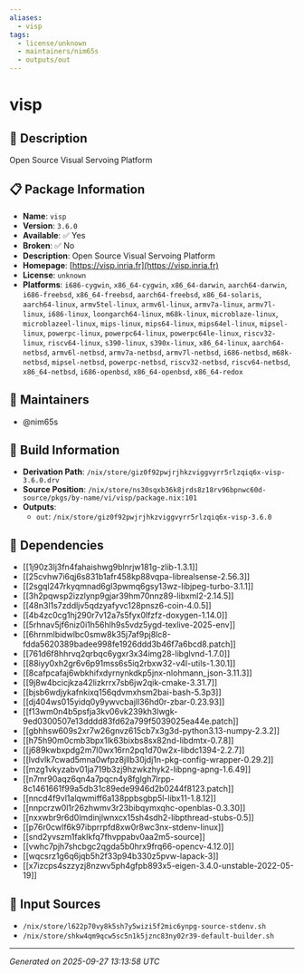 ```yaml
---
aliases:
  - visp
tags:
  - license/unknown
  - maintainers/nim65s
  - outputs/out
---
```


# visp

## 📝 Description

Open Source Visual Servoing Platform

## 📋 Package Information

- **Name**: `visp`
- **Version**: `3.6.0`
- **Available**: ✅ Yes
- **Broken**: ✅ No
- **Description**: Open Source Visual Servoing Platform
- **Homepage**: [https://visp.inria.fr](https://visp.inria.fr)
- **License**: `unknown`
- **Platforms**: `i686-cygwin`, `x86_64-cygwin`, `x86_64-darwin`, `aarch64-darwin`, `i686-freebsd`, `x86_64-freebsd`, `aarch64-freebsd`, `x86_64-solaris`, `aarch64-linux`, `armv5tel-linux`, `armv6l-linux`, `armv7a-linux`, `armv7l-linux`, `i686-linux`, `loongarch64-linux`, `m68k-linux`, `microblaze-linux`, `microblazeel-linux`, `mips-linux`, `mips64-linux`, `mips64el-linux`, `mipsel-linux`, `powerpc-linux`, `powerpc64-linux`, `powerpc64le-linux`, `riscv32-linux`, `riscv64-linux`, `s390-linux`, `s390x-linux`, `x86_64-linux`, `aarch64-netbsd`, `armv6l-netbsd`, `armv7a-netbsd`, `armv7l-netbsd`, `i686-netbsd`, `m68k-netbsd`, `mipsel-netbsd`, `powerpc-netbsd`, `riscv32-netbsd`, `riscv64-netbsd`, `x86_64-netbsd`, `i686-openbsd`, `x86_64-openbsd`, `x86_64-redox`
## 👥 Maintainers

- @nim65s


## 🔧 Build Information

- **Derivation Path**: `/nix/store/giz0f92pwjrjhkzviggvyrr5rlzqiq6x-visp-3.6.0.drv`
- **Source Position**: `/nix/store/ns30sqxb36k8jrds8z18rv96bpnwc60d-source/pkgs/by-name/vi/visp/package.nix:101`
- **Outputs**:
  - `out`:  `/nix/store/giz0f92pwjrjhkzviggvyrr5rlzqiq6x-visp-3.6.0`

## 🔗 Dependencies

- [[1j90z3lj3fn4fahaishwg9blnrjw181g-zlib-1.3.1]]
- [[25cvhw7i6qj6s831b1afr458kp88vqpa-librealsense-2.56.3]]
- [[2sgql247rkyqmnad6gl3pwmq6gsy13wz-libjpeg-turbo-3.1.1]]
- [[3h2pqwsp2izzlynp9gjar39hm70nnz89-libxml2-2.14.5]]
- [[48n3l1s7zddljv5qdzyafyvc128pnsz6-coin-4.0.5]]
- [[4b4zc0cg1hj290r7v12a7s5fyx0lfzfz-doxygen-1.14.0]]
- [[5rhnav5jf6niz0i1h56hlh9s5vdz5ygd-texlive-2025-env]]
- [[6hrnmlbidwlbc0smw8k35j7af9pj8lc8-fdda5620389badee998fe1926ddd3b46f7a6bcd8.patch]]
- [[761d6f8hhrvq2qrbqc6ygxr3x34img28-libglvnd-1.7.0]]
- [[88iyy0xh2gr6v6p91mss6s5iq2rbxw32-v4l-utils-1.30.1]]
- [[8cafpcafaj6wbkhifxdyrnynkdkp5jnx-nlohmann_json-3.11.3]]
- [[9j8w4bcicjkza42lizkrrx7sb6jw2qik-cmake-3.31.7]]
- [[bjsb6wdjykafnkixq156qdvmxhsm2bai-bash-5.3p3]]
- [[dj404ws015yidq0y9ywvcbajll36hd0r-zbar-0.23.93]]
- [[f13wm0n4b5psfja3kv06vk239kh3lwgk-9ed0300507e13dddd83fd62a799f5039025ea44e.patch]]
- [[gbhhsw609s2xr7w26gnvz615cb7x3g3d-python3.13-numpy-2.3.2]]
- [[h75h90m0cmb3bpx1lk63bixbs8sx82nd-libdmtx-0.7.8]]
- [[j689kwbxpdg2m7l0wx16rn2pq1d70w2x-libdc1394-2.2.7]]
- [[lvdvlk7cwad5mna0wfpz8jllb30jdj1n-pkg-config-wrapper-0.29.2]]
- [[mzg1vkyzabv01ja719b3zj9hzwkzhyk2-libpng-apng-1.6.49]]
- [[n7mr90aqz6qn4a7pqcn4y8fglgh7lrpp-8c1461661f99a5db31c89ede9946d2b0244f8123.patch]]
- [[nncd4f9vl1alqwmiff6a138ppbsgbp5l-libx11-1.8.12]]
- [[nnpcrzw0l1r26zhwmv3r23bibqymxqhc-openblas-0.3.30]]
- [[nxxwbr9r6d0lmdinjlwnxcx15sh4sdh2-libpthread-stubs-0.5]]
- [[p76r0cwlf6k97ibprrpfd8xw0r8wc3nx-stdenv-linux]]
- [[snd2yvszm1faklkfq7fhvppabv0aa2m5-source]]
- [[vwhc7pjh7shcbgc2qgda5b0hrx9frq66-opencv-4.12.0]]
- [[wqcsrz1g6q6jqb5h2f33p94b330z5pvw-lapack-3]]
- [[x7izcps4szzyzj8nzwv5ph4gfpb893x5-eigen-3.4.0-unstable-2022-05-19]]

## 📁 Input Sources

- `/nix/store/l622p70vy8k5sh7y5wizi5f2mic6ynpg-source-stdenv.sh`
- `/nix/store/shkw4qm9qcw5sc5n1k5jznc83ny02r39-default-builder.sh`

---
*Generated on 2025-09-27 13:13:58 UTC*
